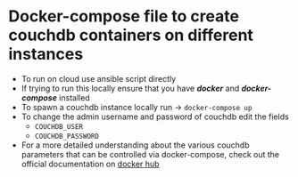 # Docker-compose file to create couchdb containers on different instances
- To run on cloud use ansible script directly
- If trying to run this locally ensure that you have ***docker*** and ***docker-compose*** installed
- To spawn a couchdb instance locally run -> ```docker-compose up```
- To change the admin username and password of couchdb edit the fields
  - ```COUCHDB_USER```
  - ```COUCHDB_PASSWORD```
- For a more detailed understanding about the various couchdb parameters that can be controlled via docker-compose, check out the official documentation on [docker hub](https://hub.docker.com/_/couchdb)
